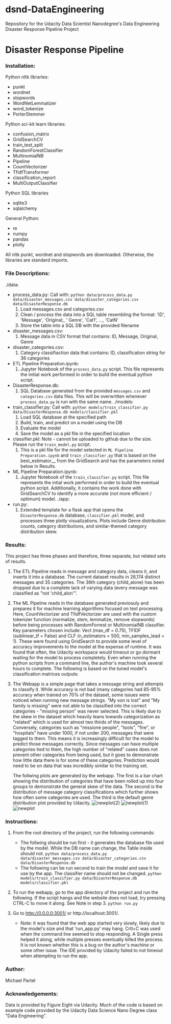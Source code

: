 # dsnd-DataEngineering
Repository for the Udacity Data Scientist Nanodegree's Data Engineering Disaster Response Pipeline Project

# Disaster Response Pipeline

### Installation:
Python nltk libraries:
 * punkt
 * wordnet
 * stopwords
 * WordNetLemmatizer
 * word_tokenize
 * PorterStemmer
 
Python sci-kit learn libraries:
* confusion_matrix
* GridSearchCV
* train_test_split
* RandomForestClassifier
* MultinomialNB
* Pipeline
* CountVectorizer
* TfidfTransformer
* classification_report
* MultiOutputClassifier

Python SQL libraries
* sqlite3
* sqlalchemy

General Python:
* re
* numpy
* pandas
* plotly

All nltk punkt, wordnet and stopwords are downloaded. Otherwise, the libraries are standard imports.

### File Descriptions:
./data:
  - process_data.py: Call with: `python data/process_data.py data/disaster_messages.csv data/disaster_categories.csv data/DisasterResponse.db`
    1. Load messages.csv and categories.csv
    2. Clean / process the data into a SQL table resembling the format: 'ID',
        'Message', 'Original;, ' Genre', 'Cat1', ..., 'CatN'
    3. Store the table into a SQL DB with the provided filename
  - disaster_messages.csv:
    1. Message data in CSV format that contains: ID, Message, Original, Genre
  - disaster_categories.csv:
    1. Category classifiaction data that contains: ID, classification string for 36 categories
  - ETL Pipeline Preparation.ipynb:
    1. Jupyter Notebook of the `process_data.py` script. This file represents the initial work performed in order to 
       build the eventual python script.
  - DisasterResponse.db:
    1. SQL Database generated from the provided `messages.csv` and `categories.csv` data files. This will be overwritten whenever 
       `process_data.py` is run with the same name.
./models:
  - train_classifier.py: Call with: `python models/train_classifier.py data/DisasterResponse.db models/classifier.pkl`
    1. Load SQL database at the specified path
    2. Build, train, and predict on a model using the DB
    3. Evaluate the model
    4. Save the model as a pkl file in the specified location
  - classifier.pkl: Note - cannot be uploaded to github due to the size. Please run the `train_model.py` script.
    1. This is a pkl file for the model selected in `ML Pipeline Preparation.ipynb` and `train_classifier.py` that is based 
       on the best_estimator__ from the GridSearch and has the parameters noted below in Results.
  - ML Pipeline Preparation.ipynb:
    1. Jupyter Notebook of the `train_classifier.py` script. This file represents the intial work performed in order to build 
       the eventual python script. Additionally, it contains the work done with GridSearchCV to identify a more accurate (not 
       more efficient / optimum) model.
./app:
  - run.py:
    1. Extended template for a flask app that opens the `DisasterResponse.db` database, `classifier.pkl` model,
       and processes three plotly visualizations. Plots include Genre distribution counts, category
       distributions, and similar-themed category distribution skew.

### Results:
This project has three phases and therefore, three separate, but related sets of results.
1. The ETL Pipeline reads in message and category data, cleans it, and inserts it into a database. The
   current dataset results in 26,174 distinct messages and 35 categories. The 36th category (child_alone)
   has been dropped due to a complete lack of varying data (every message was classified as "not 'child_alon'".
2. The ML Pipeline reads in the database generated previosuly and prepares it for machine learning algorithms focused
   on text processing. Here, CountVectorizer and TfidfVectorizer are used with the custom tokenizer function (normalize,
   stem, lemmatize, remove stopwords) before being processes with RandomForrest or MultinomialNB classifier. Key parameters
   chosen include: Vect (max_df = 0.75), TFIDF (sublinear_tf = False) and CLF (n_estimators = 500, min_samples_lead = 1). 
   These were found using GridSearch to provide some level of accuracy improvements to the model at the expense of runtime.
   It was found that often, the Udacity workspace would timeout or go dormant waiting for the model to process completely. 
   Even when running the python scripts from a command line, the author's machine took several hours to complete.
   The following is based on the tuned model's classification matrices outputs:
   `
   `
3. The Webapp is a simple page that takes a message string and attempts to classify it. While accuracy is not bad (many
   categories had 85-95% accuracy when trained on 70% of the dataset, some issues were noticed when running new message strings.
   "My son is lost" and "My family is missing" were not able to be classified into the correct categories - "missing person"
   was never selected. This is likely due to the skew in the dataset which heavily leans towards categorization as "related" which
   is used for almost two thirds of the messages. Conversely, categories such as "missione people", "tools", "fire", or "hospitals"
   have under 1000, if not under 200, messages that were tagged to them. This means it is increasingly difficult for the model to 
   predict those messages correctly. Since messages can have multiple categories tied to them, the high number of "related" cases
   does not prevent other categories from being used, but it goes to demonstrate how little data there is for some of these categories.
   Prediction would need to be on data that was incredibly similar to the training set.
   
   The follwing plots are generated by the webapp. The first is a bar chart showing the distribution of categories that have been rolled
   up into four groups to demonstrate the general skew of the data.
   The second is the distribution of message category classifications which further shows how often some categories are used.
   The third is the default genre distribution plot provided by Udacity.
   ![newplot(2)](https://user-images.githubusercontent.com/49915194/123558040-3ae84700-d762-11eb-9819-bd0ee531fc4b.png)
   ![newplot(1)](https://user-images.githubusercontent.com/49915194/123558041-3ae84700-d762-11eb-8be3-7d18792cbfaf.png)
   ![newplot](https://user-images.githubusercontent.com/49915194/123558042-3ae84700-d762-11eb-8ea8-cb648de2ccc7.png)


### Instructions:
1. From the root directory of the project, run the following commands:
    - The follwing should be run first - it generates the database file used by the model. While the DB name can change,
      the Table inside should not.
        `python data/process_data.py data/disaster_messages.csv data/disaster_categories.csv data/DisasterResponse.db`
    - The following can be run second to train the model and save it for use by the app. The classifier name should not be changed.
        `python models/train_classifier.py data/DisasterResponse.db models/classifier.pkl`

2. To run the webapp, go to the app directory of the project and run the following. If the script hangs and the website does not load,
   try pressing CTRL-C to move it along. See Note in step 3.
    `python run.py`

3. Go to http://0.0.0.0:3001/ or http://localhost:3001/.
    - Note: it was found that the web app started very slowly, likely due to the model's size and that 'run_app.py' may hang. Crtl+C was
      used when the command line seemed to stop responding. A Single press helped it along, while multiple presses eventually killed the
      process. It is not known whether this is a bug on the author's machine or some other issue. The IDE provided by Udacity failed to 
      not timeout when attempting to run the app.

### Author:
Michael Partel

### Acknowledgements:
Data is provided by Figure Eight via Udacity. Much of the code is based on example code provided by the Udacity Data Science Nano Degree
class "Data Engineering".
